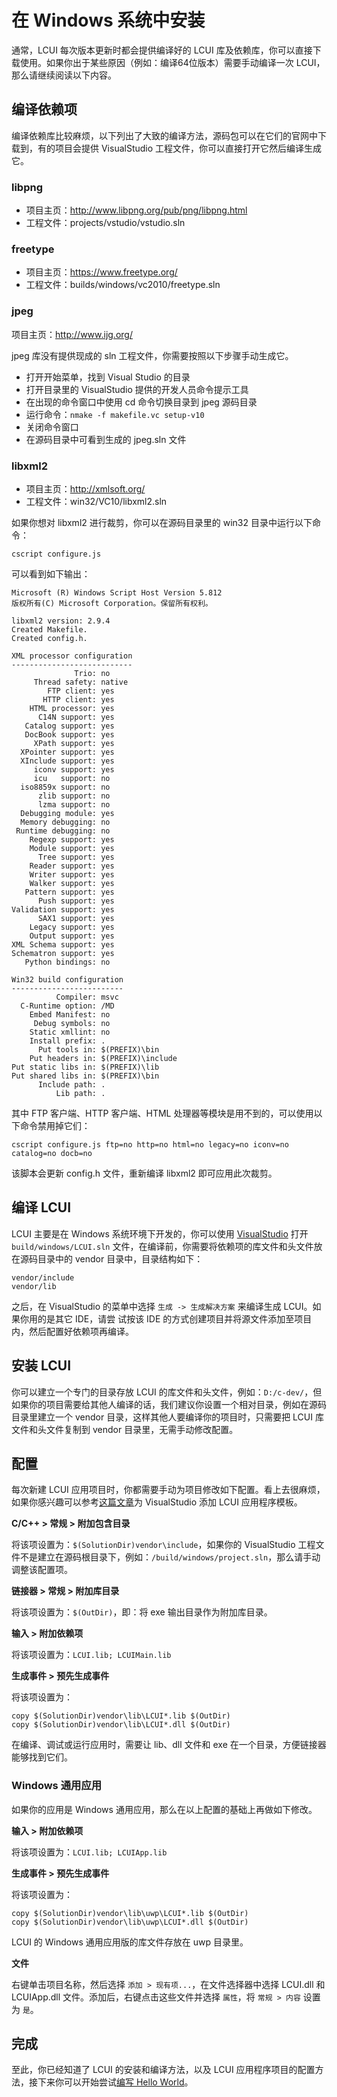 # 在 Windows 系统中安装

通常，LCUI 每次版本更新时都会提供编译好的 LCUI 库及依赖库，你可以直接下载使用。如果你出于某些原因（例如：编译64位版本）需要手动编译一次 LCUI，那么请继续阅读以下内容。

## 编译依赖项

编译依赖库比较麻烦，以下列出了大致的编译方法，源码包可以在它们的官网中下载到，有的项目会提供 VisualStudio 工程文件，你可以直接打开它然后编译生成它。

### libpng

- 项目主页：http://www.libpng.org/pub/png/libpng.html
- 工程文件：projects/vstudio/vstudio.sln

### freetype

- 项目主页：https://www.freetype.org/
- 工程文件：builds/windows/vc2010/freetype.sln

### jpeg

项目主页：http://www.ijg.org/

jpeg 库没有提供现成的 sln 工程文件，你需要按照以下步骤手动生成它。

* 打开开始菜单，找到 Visual Studio 的目录
* 打开目录里的 VisualStudio 提供的开发人员命令提示工具
* 在出现的命令窗口中使用 cd 命令切换目录到 jpeg 源码目录
* 运行命令：`nmake -f makefile.vc setup-v10`
* 关闭命令窗口
* 在源码目录中可看到生成的 jpeg.sln 文件

### libxml2

- 项目主页：http://xmlsoft.org/
- 工程文件：win32/VC10/libxml2.sln

如果你想对 libxml2 进行裁剪，你可以在源码目录里的 win32 目录中运行以下命令：

    cscript configure.js 

可以看到如下输出：

```
Microsoft (R) Windows Script Host Version 5.812
版权所有(C) Microsoft Corporation。保留所有权利。

libxml2 version: 2.9.4
Created Makefile.
Created config.h.

XML processor configuration
---------------------------
              Trio: no
     Thread safety: native
        FTP client: yes
       HTTP client: yes
    HTML processor: yes
      C14N support: yes
   Catalog support: yes
   DocBook support: yes
     XPath support: yes
  XPointer support: yes
  XInclude support: yes
     iconv support: yes
     icu   support: no
  iso8859x support: no
      zlib support: no
      lzma support: no
  Debugging module: yes
  Memory debugging: no
 Runtime debugging: no
    Regexp support: yes
    Module support: yes
      Tree support: yes
    Reader support: yes
    Writer support: yes
    Walker support: yes
   Pattern support: yes
      Push support: yes
Validation support: yes
      SAX1 support: yes
    Legacy support: yes
    Output support: yes
XML Schema support: yes
Schematron support: yes
   Python bindings: no

Win32 build configuration
-------------------------
          Compiler: msvc
  C-Runtime option: /MD
    Embed Manifest: no
     Debug symbols: no
    Static xmllint: no
    Install prefix: .
      Put tools in: $(PREFIX)\bin
    Put headers in: $(PREFIX)\include
Put static libs in: $(PREFIX)\lib
Put shared libs in: $(PREFIX)\bin
      Include path: .
          Lib path: .
```

其中 FTP 客户端、HTTP 客户端、HTML 处理器等模块是用不到的，可以使用以下命令禁用掉它们：

    cscript configure.js ftp=no http=no html=no legacy=no iconv=no catalog=no docb=no

该脚本会更新 config.h 文件，重新编译 libxml2 即可应用此次裁剪。

## 编译 LCUI

LCUI 主要是在 Windows 系统环境下开发的，你可以使用 [VisualStudio](https://www.visualstudio.com) 打开 `build/windows/LCUI.sln` 文件，在编译前，你需要将依赖项的库文件和头文件放在源码目录中的 vendor 目录中，目录结构如下：

    vendor/include
    vendor/lib

之后，在 VisualStudio 的菜单中选择 `生成 -> 生成解决方案` 来编译生成 LCUI。如果你用的是其它 IDE，请尝
试按该 IDE 的方式创建项目并将源文件添加至项目内，然后配置好依赖项再编译。

## 安装 LCUI

你可以建立一个专门的目录存放 LCUI 的库文件和头文件，例如：`D:/c-dev/`，但如果你的项目需要给其他人编译的话，我们建议你设置一个相对目录，例如在源码目录里建立一个 vendor 目录，这样其他人要编译你的项目时，只需要把 LCUI 库文件和头文件复制到 vendor 目录里，无需手动修改配置。

## 配置

每次新建 LCUI 应用项目时，你都需要手动为项目修改如下配置。看上去很麻烦，如果你感兴趣可以参考[这篇文章](https://msdn.microsoft.com/zh-cn/library/6db0hwky.aspx)为 VisualStudio 添加 LCUI 应用程序模板。

**C/C++ > 常规 > 附加包含目录**

将该项设置为：`$(SolutionDir)vendor\include`，如果你的 VisualStudio 工程文件不是建立在源码根目录下，例如：`/build/windows/project.sln`，那么请手动调整该配置项。

**链接器 > 常规 > 附加库目录**

将该项设置为：`$(OutDir)`，即：将 exe 输出目录作为附加库目录。

**输入 > 附加依赖项**

将该项设置为：`LCUI.lib; LCUIMain.lib`

**生成事件 > 预先生成事件**

将该项设置为：

	copy $(SolutionDir)vendor\lib\LCUI*.lib $(OutDir)
	copy $(SolutionDir)vendor\lib\LCUI*.dll $(OutDir)

在编译、调试或运行应用时，需要让 lib、dll 文件和 exe 在一个目录，方便链接器能够找到它们。

### Windows 通用应用

如果你的应用是 Windows 通用应用，那么在以上配置的基础上再做如下修改。

**输入 > 附加依赖项**

将该项设置为：`LCUI.lib; LCUIApp.lib`

**生成事件 > 预先生成事件**

将该项设置为：

	copy $(SolutionDir)vendor\lib\uwp\LCUI*.lib $(OutDir)
	copy $(SolutionDir)vendor\lib\uwp\LCUI*.dll $(OutDir)

LCUI 的 Windows 通用应用版的库文件存放在 uwp 目录里。

**文件**

右键单击项目名称，然后选择 `添加 > 现有项...`，在文件选择器中选择 LCUI.dll 和 LCUIApp.dll 文件。添加后，右键点击这些文件并选择 `属性`，将 `常规 > 内容` 设置为 `是`。

## 完成

至此，你已经知道了 LCUI 的安装和编译方法，以及 LCUI 应用程序项目的配置方法，接下来你可以开始尝试[编写 Hello World](../getting_started/step1.html)。
